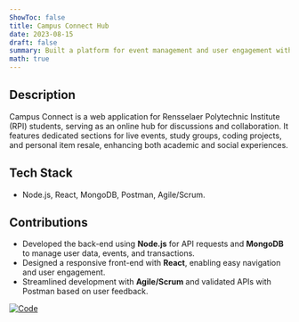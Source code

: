 ```yaml
---
ShowToc: false
title: Campus Connect Hub
date: 2023-08-15
draft: false
summary: Built a platform for event management and user engagement with Agile/Scrum practices.
math: true
---
```


## Description

Campus Connect is a web application for Rensselaer Polytechnic Institute (RPI) students, serving as an online hub for discussions and collaboration. It features dedicated sections for live events, study groups, coding projects, and personal item resale, enhancing both academic and social experiences. 


## Tech Stack
- Node.js, React, MongoDB, Postman, Agile/Scrum.

## Contributions
- Developed the back-end using **Node.js** for API requests and **MongoDB** to manage user data, events, and transactions.
- Designed a responsive front-end with **React**, enabling easy navigation and user engagement.
- Streamlined development with **Agile/Scrum** and validated APIs with Postman based on user feedback.

[![Code](https://img.shields.io/badge/Code-View%20on%20GitHub-blue)](https://github.com/Byte-Force/Campus-Connect)

<!-- ## Demo
Let’s start by creating an account. This is the Sign Up page. Here, we enter a username, password, re-type the password, and an email — make sure it ends with @rpi.edu to register.
![Sign Up](/images/campusConnect/signup.jpg)
Once we fill this out, we hit the Sign Up button, and we’re good to go.

Let’s log in. Just type in the username and password.
![Log In](/images/campusConnect/login.jpg)
Once we log in, we can see the home page. Since it’s our first time logging in, we’re asked to choose at least 5 categories we’re interested in. These will personalize our experience.
![Home Page](/images/campusConnect/selectInterest.jpg)
Once we’ve picked a few, we click Next.
Here’s our personalized dashboard. We’re welcomed by name — ‘Welcome UserABC’ — and right away, we can see what’s Trending, like popular posts by other students.
![Dashboard](/images/campusConnect/main2.jpg)
Here’s a post from UserABC titled ‘How to become rich?’ — it’s a typical discussion post. You can Like, Comment, or Edit your own post.
![Discussion Post](/images/campusConnect/main.jpg)
On the right, we see Upcoming Events, with the location and time. There’s also a list of Study Groups in Session, hosted by students like Wendy Yang and Jackson Feng.
![Post](/images/campusConnect/post.jpg)
Let’s create our own post. I’ll click the plus button in the top right. We enter a title and content here. On the right, we’re reminded to be respectful, behave kindly, and—‘Remember you’re a human.' We can also add topic labels, like #Technology or #C, and click Post when ready.

---

That’s Campus Connect—a space where you can engage with peers, explore topics you care about, and never miss an event or study group again.

Join the conversation, stay informed, and make your campus life more connected. -->